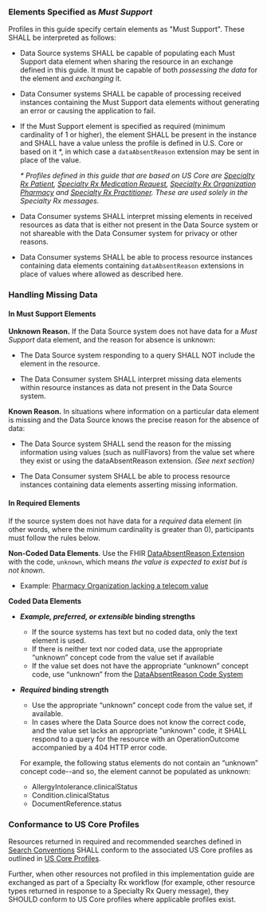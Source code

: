 ### Elements Specified as *Must Support*

Profiles in this guide specify certain elements as "Must Support". These SHALL be interpreted as follows:

- Data Source systems SHALL be capable of populating each Must Support data element when sharing the resource in an exchange defined in this guide. It must be capable of both *possessing the data* for the element and *exchanging* it.

- Data Consumer systems SHALL be capable of processing received instances containing the Must Support data elements without generating an error or causing the application to fail.

- If the Must Support element is specified as required (minimum cardinality of 1 or higher), the element SHALL be present in the instance and SHALL have a value unless the profile is defined in U.S. Core or based on it \*, in which case a `dataAbsentReason` extension may be sent in place of the value.

  *\* Profiles defined in this guide that are based on US Core are [Specialty Rx Patient](StructureDefinition-specialty-rx-patient.html), [Specialty Rx Medication Request](StructureDefinition-specialty-rx-medicationrequest.html),  [Specialty Rx Organization Pharmacy](StructureDefinition-specialty-rx-organization-pharmacy.html) and [Specialty Rx Practitioner](StructureDefinition-specialty-rx-practitioner.html). These are used solely in the Specialty Rx messages.*

- Data Consumer systems SHALL interpret missing elements in received resources as data that is either not present in the Data Source system or not shareable with the Data Consumer system for privacy or other reasons.

- Data Consumer systems SHALL be able to process resource instances containing data elements containing `dataAbsentReason` extensions in place of values where allowed as described here.

<p></p>

### Handling Missing Data

#### In Must Support Elements

**Unknown Reason.** If the Data Source system does not have data for a *Must Support* data element, and the reason for absence is unknown:

- The Data Source system responding to a query SHALL NOT include the element in the resource. 

- The Data Consumer system SHALL interpret missing data elements within resource instances as data not present in the Data Source system.

**Known Reason.** In situations where information on a particular data element is missing and the Data Source knows the precise reason for the absence of data: 

- The Data Source system SHALL send the reason for the missing information using values (such as nullFlavors) from the value set where they exist or using the dataAbsentReason extension. *(See next section)*

- The Data Consumer system SHALL be able to process resource instances containing data elements asserting missing information.

#### In Required Elements

If the source system does not have data for a *required* data element (in other words, where the minimum cardinality is greater than 0), participants must follow the rules below.

**Non-Coded Data Elements**. Use the FHIR [DataAbsentReason Extension](http://hl7.org/fhir/R4/extension-data-absent-reason.html) with the code, `unknown`, which means *the value is expected to exist but is not known*.

- Example: [Pharmacy Organization lacking a telecom value](Organization-specialty-rx-organization-pharmacy-2-unknown-telecom.html)

**Coded Data Elements** 

- ***Example, preferred, or extensible* binding strengths**
  
  - If the source systems has text but no coded data, only the text element is used.
  - If there is neither text nor coded data, use the appropriate “unknown” concept code from the value set if available
  - If the value set does not have the appropriate “unknown” concept code, use “unknown” from the  [DataAbsentReason Code System](http://hl7.org/fhir/R4/codesystem-data-absent-reason.html)
  
- ***Required* binding strength** 

    - Use the appropriate “unknown” concept code from the value set, if available. 
    - In cases where the Data Source does not know the correct code, and the value set lacks an appropriate "unknown" code, it SHALL respond to a query for the resource with an OperationOutcome accompanied by a 404 HTTP error code. 
    
    For example, the following status elements do not contain an “unknown” concept code--and so, the element cannot be populated as unknown:
    
    - AllergyIntolerance.clinicalStatus
    - Condition.clinicalStatus
    - DocumentReference.status

<p></p>

### Conformance to US Core Profiles

Resources returned in required and recommended searches defined in [Search Conventions](searches.html) SHALL conform to the associated US Core profiles as outlined in [US Core Profiles](us-core-profiles.html).

Further, when other resources not profiled in this implementation guide are exchanged as part of a Specialty Rx workflow (for example, other resource types returned in response to a Specialty Rx Query message), they SHOULD conform to US Core profiles where applicable profiles exist.

<br />

